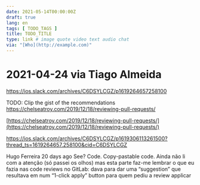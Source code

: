 ```yaml
---
date: 2021-05-14T00:00:00Z
draft: true
lang: en
tags: [ TODO_TAGS ]
title: TODO_TITLE
type: link # image quote video text audio chat
via: "[Who](http://example.com)"
---
```



# 2021-04-24 via Tiago Almeida
https://ios.slack.com/archives/C6DSYLCGZ/p1619264657258100

TODO: Clip the gist of the recommendations
https://chelseatroy.com/2019/12/18/reviewing-pull-requests/

[https://chelseatroy.com/2019/12/18/reviewing-pull-requests/](https://chelseatroy.com/2019/12/18/reviewing-pull-requests/)

https://ios.slack.com/archives/C6DSYLCGZ/p1619306113261500?thread_ts=1619264657.258100&cid=C6DSYLCGZ

Hugo Ferreira  20 days ago
See? Code. Copy-pastable code.
Ainda não li com a atenção (só passei os olhos) mas esta parte faz-me lembrar o que eu fazia nas code reviews no GitLab: dava para dar uma “suggestion” que resultava em num “1-click apply” button para quem pediu a review applicar
